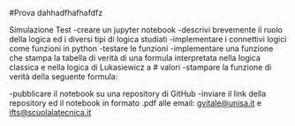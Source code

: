 #Prova
dahhadfhafhafdfz

Simulazione Test
-creare un jupyter notebook
-descrivi brevemente il ruolo della logica ed i diversi tipi di logica studiati
-implementare i connettivi logici come funzioni in python
-testare le funzioni
-implementare una funzione che stampa la tabella di verità di una formula interpretata nella logica classica e nella logica di Lukasiewicz a # valori
-stampare la funzione di verità della seguente formula:

-pubblicare il notebook su una repository di GitHub
-inviare il link della repository ed il notebook in formato .pdf alle email: gvitale@unisa.it e ifts@scuolalatecnica.it
